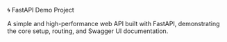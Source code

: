 🌀 FastAPI Demo Project

A simple and high-performance web API built with FastAPI, demonstrating the core setup, routing, and Swagger UI documentation.
